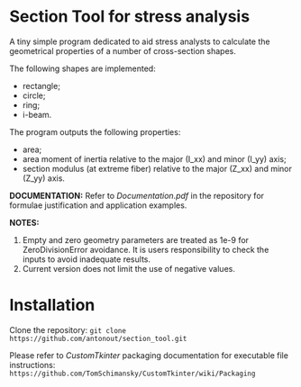 # Section Tool for stress analysis

A tiny simple program dedicated to aid stress analysts to calculate the geometrical properties of a number of cross-section shapes. 

The following shapes are implemented:
- rectangle;
- circle;
- ring;
- i-beam.

The program outputs the following properties:
- area;
- area moment of inertia relative to the major (I_xx) and minor (I_yy) axis;
- section modulus (at extreme fiber) relative to the major (Z_xx) and minor (Z_yy) axis.

**DOCUMENTATION:**
Refer to *Documentation.pdf* in the repository for formulae justification and application examples.

**NOTES:** 
1. Empty and zero geometry parameters are treated as 1e-9 for ZeroDivisionError avoidance. It is users responsibility to check the inputs to avoid inadequate results.
2. Current version does not limit the use of negative values.

# Installation
Clone the repository:  `git clone https://github.com/antonout/section_tool.git`

Please refer to *CustomTkinter* packaging documentation for executable file instructions: `https://github.com/TomSchimansky/CustomTkinter/wiki/Packaging`